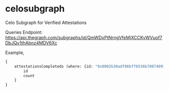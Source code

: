 # celosubgraph
Celo Subgraph for Verified Attestations

Queries Endpoint: https://api.thegraph.com/subgraphs/id/QmWDxPtNrngVfeMjXCCKvWVuof7DbJQv1thAbnz4MDV6Xc

Example,
```graphql
{
	attestationsCompleteds (where: {id: "0x0002b30adf86bff6536b70874091994528b066b3"}) {
        id
        count
    }
}
```
